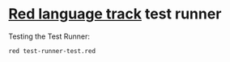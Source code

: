 # [Red language track](https://github.com/exercism/red/) test runner

Testing the Test Runner:

```
red test-runner-test.red
```
